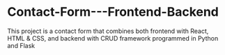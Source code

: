 # Contact-Form---Frontend-Backend
This project is a contact form that combines both frontend with React, HTML &amp; CSS, and backend with CRUD framework programmed in Python and Flask
